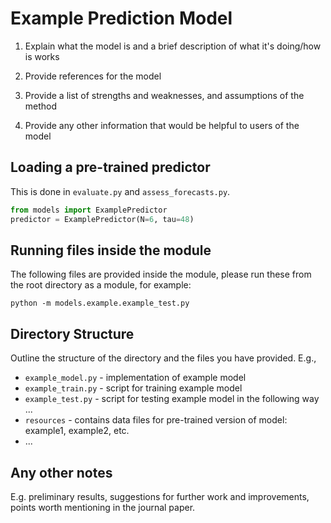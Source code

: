 # Example Prediction Model

1. Explain what the model is and a brief description of what it's doing/how is works

2. Provide references for the model

3. Provide a list of strengths and weaknesses, and assumptions of the method

4. Provide any other information that would be helpful to users of the model

## Loading a pre-trained predictor

This is done in `evaluate.py` and `assess_forecasts.py`.

```python
from models import ExamplePredictor
predictor = ExamplePredictor(N=6, tau=48)
```

## Running files inside the module
The following files are provided inside the module, please run these from the root directory as a module, for example:
```
python -m models.example.example_test.py
```


## Directory Structure

Outline the structure of the directory and the files you have provided. E.g.,

- `example_model.py` - implementation of example model
- `example_train.py` - script for training example model
- `example_test.py` - script for testing example model in the following way ...
- `resources` - contains data files for pre-trained version of model: example1, example2, etc.
- ...

## Any other notes

E.g. preliminary results, suggestions for further work and improvements, points worth mentioning in the journal paper.